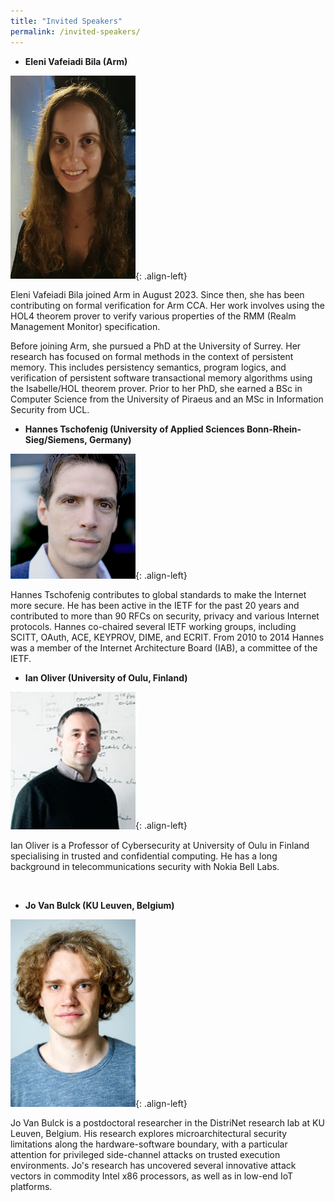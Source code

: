 ```yaml
---
title: "Invited Speakers"
permalink: /invited-speakers/
---
```


- **Eleni Vafeiadi Bila (Arm)**

<img src="/assets/eleni.png" alt="" width="200"/>{: .align-left} 

Eleni Vafeiadi Bila joined Arm in August 2023. Since then, she has been contributing on formal verification for Arm CCA. Her work involves using the HOL4 theorem prover to verify various properties of the RMM (Realm Management Monitor) specification.

Before joining Arm, she pursued a PhD at the University of Surrey. Her research has focused on formal methods in the context of persistent memory. This includes persistency semantics, program logics,  and verification of persistent software transactional memory algorithms using the Isabelle/HOL theorem prover. Prior to her PhD, she earned a BSc in Computer Science from the University of Piraeus and an MSc in Information Security from UCL.

- **Hannes Tschofenig (University of Applied Sciences Bonn-Rhein-Sieg/Siemens, Germany)**

<img src="/assets/hannestschofenig.jpg" alt="" width="200"/>{: .align-left} 

Hannes Tschofenig contributes to global standards to make the Internet more secure. He has been active in the IETF for the past 20 years and contributed to more than 90 RFCs on security, privacy and various Internet protocols. Hannes co-chaired several IETF working groups, including SCITT, OAuth, ACE, KEYPROV, DIME, and ECRIT. From 2010 to 2014 Hannes was a member of the Internet Architecture Board (IAB), a committee of the IETF.

- **Ian Oliver (University of Oulu, Finland)**

<img src="/assets/IanOliver.jpg" alt="" width="200"/>{: .align-left} 

Ian Oliver is a Professor of Cybersecurity at University of Oulu in Finland specialising in trusted and confidential computing. He has a long background in telecommunications security with Nokia Bell Labs.

<p>  <br/> </p>

- **Jo Van Bulck (KU Leuven, Belgium)**

<img src="/assets/jovanbulck.jpg" alt="" width="200"/>{: .align-left} 

Jo Van Bulck is a postdoctoral researcher in the DistriNet research lab at KU Leuven, Belgium. His research explores microarchitectural security limitations along the hardware-software boundary, with a particular attention for privileged side-channel attacks on trusted execution environments. Jo's research has uncovered several innovative attack vectors in commodity Intel x86 processors, as well as in low-end IoT platforms. 
